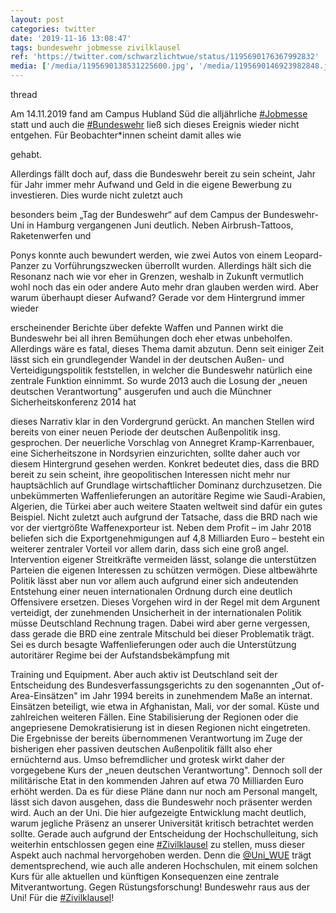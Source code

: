 ```yaml
---
layout: post
categories: twitter
date: '2019-11-16 13:08:47'
tags: bundeswehr jobmesse zivilklausel
ref: 'https://twitter.com/schwarzlichtwue/status/1195690176367992832'
media: ['/media/1195690138531225600.jpg', '/media/1195690146923982848.jpg', '/media/1195690156239572992.jpg', '/media/1195690165186023425.jpg']
---
```

thread



Am 14.11.2019 fand am Campus Hubland Süd die alljährliche [#Jobmesse](/t/jobmesse) statt und auch die [#Bundeswehr](/t/bundeswehr) ließ sich dieses Ereignis wieder nicht entgehen. Für Beobachter\*innen scheint damit alles wie

gehabt.



 
Allerdings fällt doch auf, dass die Bundeswehr bereit zu sein scheint, Jahr für Jahr immer mehr Aufwand und Geld in die eigene Bewerbung zu investieren. Dies wurde nicht zuletzt auch

besonders beim „Tag der Bundeswehr“ auf dem Campus der Bundeswehr-Uni in Hamburg vergangenen   Juni deutlich. Neben Airbrush-Tattoos, Raketenwerfen und

Ponys konnte auch bewundert werden, wie zwei Autos von einem Leopard-Panzer zu Vorführungszwecken überrollt wurden. Allerdings hält sich die Resonanz nach wie vor eher in Grenzen, weshalb in Zukunft vermutlich wohl   noch das ein oder andere Auto mehr dran glauben werden wird. Aber warum überhaupt dieser Aufwand? Gerade vor dem Hintergrund immer wieder

erscheinender Berichte über defekte Waffen und Pannen wirkt die Bundeswehr bei all ihren Bemühungen doch eher etwas unbeholfen.
Allerdings wäre es fatal, dieses Thema damit abzutun. Denn seit einiger Zeit lässt sich ein grundlegender Wandel in der deutschen Außen- und Verteidigungspolitik feststellen, in welcher die Bundeswehr natürlich eine zentrale Funktion einnimmt.
So wurde 2013 auch die Losung der „neuen deutschen Verantwortung" ausgerufen und auch die Münchner Sicherheitskonferenz 2014 hat

dieses Narrativ klar in den Vordergrund gerückt. An manchen Stellen wird bereits von einer neuen Periode der deutschen Außenpolitik insg. gesprochen.
Der neuerliche Vorschlag von Annegret Kramp-Karrenbauer, eine Sicherheitszone in Nordsyrien einzurichten, sollte daher auch vor diesem Hintergrund gesehen werden.
Konkret bedeutet dies, dass die BRD bereit zu sein scheint, ihre geopolitischen Interessen nicht mehr nur hauptsächlich auf Grundlage wirtschaftlicher Dominanz durchzusetzen. Die unbekümmerten Waffenlieferungen an autoritäre Regime wie Saudi-Arabien, Algerien, die Türkei   aber auch weitere Staaten weltweit sind dafür ein gutes Beispiel. Nicht zuletzt auch aufgrund der Tatsache, dass die BRD nach wie vor der viertgrößte Waffenexporteur ist.
Neben dem Profit – im Jahr 2018 beliefen sich die Exportgenehmigungen auf 4,8 Milliarden Euro – besteht ein weiterer zentraler Vorteil vor allem darin, dass sich eine groß angel. Intervention eigener Streitkräfte vermeiden lässt, solange die unterstützen Parteien die eigenen  Interessen zu schützen vermögen. Diese altbewährte Politik lässt aber nun vor allem auch aufgrund einer sich andeutenden Entstehung einer neuen internationalen Ordnung durch eine deutlich Offensivere ersetzen.
Dieses Vorgehen wird in der Regel mit dem Argunent verteidigt, der zunehmenden Unsicherheit in der internationalen Politik müsse Deutschland Rechnung tragen. Dabei wird aber gerne vergessen, dass gerade die BRD eine zentrale Mitschuld bei dieser Problematik trägt.
Sei es durch besagte Waffenlieferungen oder auch die Unterstützung autoritärer Regime bei der Aufstandsbekämpfung mit

Training und Equipment. Aber auch aktiv ist Deutschland seit der Entscheidung des Bundesverfassungsgerichts zu den sogenannten „Out of-Area-Einsätzen"   im Jahr 1994 bereits in zunehmendem Maße an internat. Einsätzen beteiligt, wie etwa in Afghanistan, Mali, vor der somal. Küste und zahlreichen weiteren Fällen. Eine Stabilisierung der Regionen oder die angepriesene Demokratisierung ist in diesen Regionen nicht eingetreten.
Die Ergebnisse der bereits übernommenen Verantwortung im Zuge der bisherigen eher passiven deutschen Außenpolitik fällt also eher ernüchternd aus. Umso befremdlicher und grotesk wirkt daher der vorgegebene Kurs der „neuen deutschen Verantwortung".
Dennoch soll der militärische Etat in den kommenden Jahren auf etwa 70 Milliarden Euro erhöht werden. Da es für diese Pläne dann nur noch am Personal mangelt, lässt sich davon ausgehen, dass die Bundeswehr noch präsenter werden wird. Auch an der Uni.
Die hier aufgezeigte Entwicklung macht deutlich, warum jegliche Präsenz an unserer Universität kritisch betrachtet werden sollte.
Gerade auch aufgrund der Entscheidung der Hochschulleitung, sich weiterhin entschlossen gegen eine [#Zivilklausel](/t/zivilklausel) zu stellen, muss dieser Aspekt auch nachmal hervorgehoben werden.
Denn die [@Uni_WUE](https://twitter.com/Uni_WUE) trägt dementsprechend, wie auch alle anderen Hochschulen, mit einem solchen Kurs für alle aktuellen und künftigen Konsequenzen eine zentrale Mitverantwortung.
Gegen Rüstungsforschung! Bundeswehr raus aus der Uni! Für die [#Zivilklausel](/t/zivilklausel)!